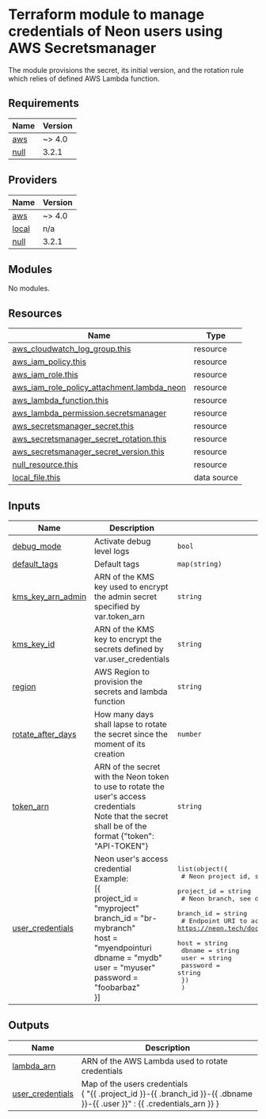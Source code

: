 # Terraform module to manage credentials of Neon users using AWS Secretsmanager

The module provisions the secret, its initial version, and the rotation rule which relies of defined AWS Lambda
function.


<!-- BEGIN_TF_DOCS -->
## Requirements

| Name | Version |
|------|---------|
| <a name="requirement_aws"></a> [aws](#requirement\_aws) | ~> 4.0 |
| <a name="requirement_null"></a> [null](#requirement\_null) | 3.2.1 |

## Providers

| Name | Version |
|------|---------|
| <a name="provider_aws"></a> [aws](#provider\_aws) | ~> 4.0 |
| <a name="provider_local"></a> [local](#provider\_local) | n/a |
| <a name="provider_null"></a> [null](#provider\_null) | 3.2.1 |

## Modules

No modules.

## Resources

| Name | Type |
|------|------|
| [aws_cloudwatch_log_group.this](https://registry.terraform.io/providers/hashicorp/aws/latest/docs/resources/cloudwatch_log_group) | resource |
| [aws_iam_policy.this](https://registry.terraform.io/providers/hashicorp/aws/latest/docs/resources/iam_policy) | resource |
| [aws_iam_role.this](https://registry.terraform.io/providers/hashicorp/aws/latest/docs/resources/iam_role) | resource |
| [aws_iam_role_policy_attachment.lambda_neon](https://registry.terraform.io/providers/hashicorp/aws/latest/docs/resources/iam_role_policy_attachment) | resource |
| [aws_lambda_function.this](https://registry.terraform.io/providers/hashicorp/aws/latest/docs/resources/lambda_function) | resource |
| [aws_lambda_permission.secretsmanager](https://registry.terraform.io/providers/hashicorp/aws/latest/docs/resources/lambda_permission) | resource |
| [aws_secretsmanager_secret.this](https://registry.terraform.io/providers/hashicorp/aws/latest/docs/resources/secretsmanager_secret) | resource |
| [aws_secretsmanager_secret_rotation.this](https://registry.terraform.io/providers/hashicorp/aws/latest/docs/resources/secretsmanager_secret_rotation) | resource |
| [aws_secretsmanager_secret_version.this](https://registry.terraform.io/providers/hashicorp/aws/latest/docs/resources/secretsmanager_secret_version) | resource |
| [null_resource.this](https://registry.terraform.io/providers/hashicorp/null/3.2.1/docs/resources/resource) | resource |
| [local_file.this](https://registry.terraform.io/providers/hashicorp/local/latest/docs/data-sources/file) | data source |

## Inputs

| Name | Description | Type | Default | Required |
|------|-------------|------|---------|:--------:|
| <a name="input_debug_mode"></a> [debug\_mode](#input\_debug\_mode) | Activate debug level logs | `bool` | `false` | no |
| <a name="input_default_tags"></a> [default\_tags](#input\_default\_tags) | Default tags | `map(string)` | `{}` | no |
| <a name="input_kms_key_arn_admin"></a> [kms\_key\_arn\_admin](#input\_kms\_key\_arn\_admin) | ARN of the KMS key used to encrypt the admin secret specified by var.token\_arn | `string` | `""` | no |
| <a name="input_kms_key_id"></a> [kms\_key\_id](#input\_kms\_key\_id) | ARN of the KMS key to encrypt the secrets defined by var.user\_credentials | `string` | `""` | no |
| <a name="input_region"></a> [region](#input\_region) | AWS Region to provision the secrets and lambda function | `string` | n/a | yes |
| <a name="input_rotate_after_days"></a> [rotate\_after\_days](#input\_rotate\_after\_days) | How many days shall lapse to rotate the secret since the moment of its creation | `number` | `1` | no |
| <a name="input_token_arn"></a> [token\_arn](#input\_token\_arn) | ARN of the secret with the Neon token to use to rotate the user's access credentials<br>    Note that the secret shall be of the format {"token": "API-TOKEN"} | `string` | n/a | yes |
| <a name="input_user_credentials"></a> [user\_credentials](#input\_user\_credentials) | Neon user's access credential<br>Example:<br>  [{<br>  project\_id = "myproject"<br>  branch\_id  = "br-mybranch"<br>  host       = "myendpointuri<br>  dbname     = "mydb"<br>  user       = "myuser"<br>  password   = "foobarbaz"<br>}] | <pre>list(object({<br>    # Neon project id, see details: https://neon.tech/docs/manage/projects/<br>    project_id = string<br>    # Neon branch, see details: https://neon.tech/docs/introduction/branching/<br>    branch_id = string<br>    # Endpoint URI to access database, see details: https://neon.tech/docs/manage/endpoints/<br>    host     = string<br>    dbname   = string<br>    user     = string<br>    password = string<br>    })<br>  )</pre> | n/a | yes |

## Outputs

| Name | Description |
|------|-------------|
| <a name="output_lambda_arn"></a> [lambda\_arn](#output\_lambda\_arn) | ARN of the AWS Lambda used to rotate credentials |
| <a name="output_user_credentials"></a> [user\_credentials](#output\_user\_credentials) | Map of the users credentials<br>{ "{{ .project\_id }}-{{ .branch\_id }}-{{ .dbname }}-{{ .user }}" : {{ .credentials\_arn }} } |
<!-- END_TF_DOCS -->